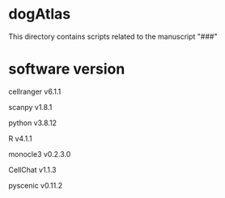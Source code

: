 # dogAtlas

This directory contains scripts related to the manuscript "###"

# software version

cellranger v6.1.1

scanpy v1.8.1

python v3.8.12

R v4.1.1

monocle3 v0.2.3.0

CellChat v1.1.3

pyscenic v0.11.2

